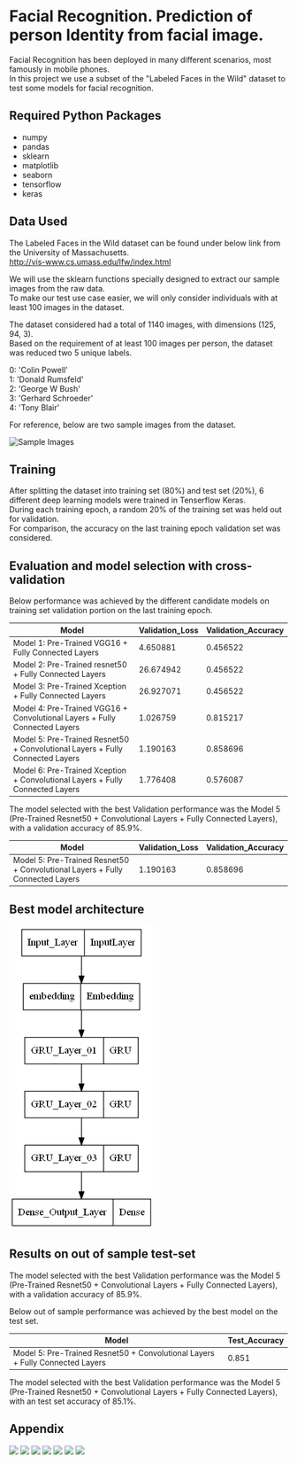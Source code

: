 # Facial Recognition. Prediction of person Identity from facial image.

Facial Recognition has been deployed in many different scenarios, most famously in mobile phones. <br>
In this project we use a subset of the "Labeled Faces in the Wild" dataset to test some models for facial recognition.

## Required Python Packages
- numpy
- pandas
- sklearn
- matplotlib
- seaborn
- tensorflow
- keras

## Data Used
The Labeled Faces in the Wild dataset can be found under below link from the University of Massachusetts. <br>
<http://vis-www.cs.umass.edu/lfw/index.html> <br>

We will use the sklearn functions specially designed to extract our sample images from the raw data. <br>
To make our test use case easier, we will only consider individuals with at least 100 images in the dataset. <br>

The dataset considered had a total of 1140 images, with dimensions (125, 94, 3). <br>
Based on the requirement of at least 100 images per person, the dataset was reduced two 5 unique labels. <br>

0: 'Colin Powell'<br>
1: 'Donald Rumsfeld'<br>
2: 'George W Bush'<br>
3: 'Gerhard Schroeder'<br>
4: 'Tony Blair'<br>

For reference, below are two sample images from the dataset.

![Sample Images](training_set_sample_image_01.png)

## Training

After splitting the dataset into training set (80%) and test set (20%), 6 different deep learning models were trained in Tenserflow Keras. <br>
During each training epoch, a random 20% of the training set was held out for validation. <br>
For comparison, the accuracy on the last training epoch validation set was considered. <br>


## Evaluation and model selection with cross-validation

Below performance was achieved by the different candidate models on training set validation portion on the last training epoch.

| Model                                                                         | Validation\_Loss | Validation\_Accuracy |
| ----------------------------------------------------------------------------- | ---------------- | -------------------- |
| Model 1: Pre-Trained VGG16 + Fully Connected Layers                           | 4.650881         | 0.456522             |
| Model 2: Pre-Trained resnet50 + Fully Connected Layers                        | 26.674942        | 0.456522             |
| Model 3: Pre-Trained Xception + Fully Connected Layers                        | 26.927071        | 0.456522             |
| Model 4: Pre-Trained VGG16 + Convolutional Layers + Fully Connected Layers    | 1.026759         | 0.815217             |
| Model 5: Pre-Trained Resnet50 + Convolutional Layers + Fully Connected Layers | 1.190163         | 0.858696             |
| Model 6: Pre-Trained Xception + Convolutional Layers + Fully Connected Layers | 1.776408         | 0.576087             |

The model selected with the best Validation performance was the Model 5 (Pre-Trained Resnet50 + Convolutional Layers + Fully Connected Layers), with a validation accuracy of 85.9%. <br>

| Model                                                                         | Validation\_Loss | Validation\_Accuracy |
| ----------------------------------------------------------------------------- | ---------------- | -------------------- |
| Model 5: Pre-Trained Resnet50 + Convolutional Layers + Fully Connected Layers | 1.190163         | 0.858696             |

## Best model architecture

![Best Model (Model 5) Architecture](model_05.png)

## Results on out of sample test-set

The model selected with the best Validation performance was the Model 5 (Pre-Trained Resnet50 + Convolutional Layers + Fully Connected Layers), with a validation accuracy of 85.9%. <br>

Below out of sample performance was achieved by the best model on the test set.

| Model                                                                         | Test\_Accuracy       |
| ----------------------------------------------------------------------------- | -------------------- |
| Model 5: Pre-Trained Resnet50 + Convolutional Layers + Fully Connected Layers | 0.851                |

The model selected with the best Validation performance was the Model 5 (Pre-Trained Resnet50 + Convolutional Layers + Fully Connected Layers), with an test set accuracy of 85.1%. <br>


## Appendix

![](canfusion_matrix_test_set.png)
![](test_set_sample_pred_01.png)
![](test_set_sample_pred_02.png)
![](test_set_sample_pred_03.png)
![](test_set_sample_pred_04.png)
![](test_set_sample_pred_05.png)
![](test_set_sample_pred_06.png)

